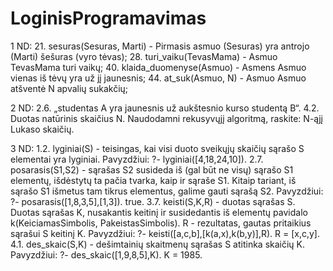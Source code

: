 # LoginisProgramavimas
1 ND: 
21. sesuras(Sesuras, Marti) - Pirmasis asmuo (Sesuras) yra antrojo (Marti) šešuras (vyro tėvas);
28. turi_vaiku(TevasMama) - Asmuo TevasMama turi vaikų;
40. klaida_duomenyse(Asmuo) - Asmens Asmuo vienas iš tėvų yra už jį jaunesnis;
44. at_suk(Asmuo, N) - Asmuo Asmuo atšventė N apvalių sukakčių;

2 ND:
2.6. „studentas A yra jaunesnis už aukštesnio kurso studentą B“.
4.2. Duotas natūrinis skaičius N. Naudodamni rekusyvųjį algoritmą, raskite: N-ąjį Lukaso skaičių.

3 ND:
1.2. lyginiai(S) - teisingas, kai visi duoto sveikųjų skaičių sąrašo S elementai yra lyginiai. Pavyzdžiui:
?- lyginiai([4,18,24,10]).
2.7. posarasis(S1,S2) - sąrašas S2 susideda iš (gal būt ne visų) sąrašo S1 elementų, išdėstytų ta pačia tvarka, kaip ir sąraše S1. Kitaip tariant, iš sąrašo S1 išmetus tam tikrus elementus, galime gauti sąrašą S2. Pavyzdžiui:
?- posarasis([1,8,3,5],[1,3]).
true.
3.7. keisti(S,K,R) - duotas sąrašas S. Duotas sąrašas K, nusakantis keitinį ir susidedantis iš elementų pavidalo k(KeiciamasSimbolis, PakeistasSimbolis). R - rezultatas, gautas pritaikius sąrašui S keitinį K. Pavyzdžiui:
?- keisti([a,c,b],[k(a,x),k(b,y)],R).
R = [x,c,y].
4.1. des_skaic(S,K) - dešimtainių skaitmenų sąrašas S atitinka skaičių K. Pavyzdžiui:
?- des_skaic([1,9,8,5],K).
K = 1985.
